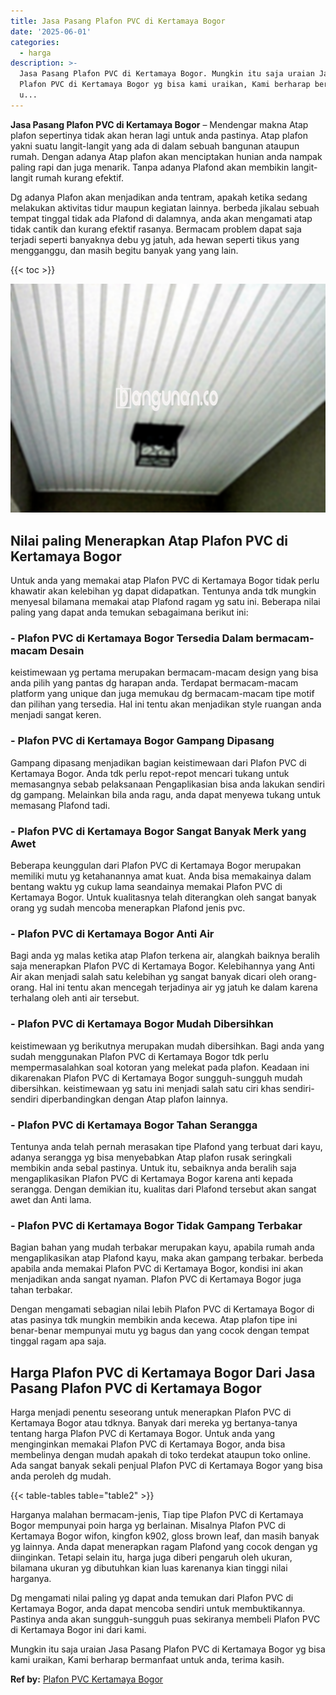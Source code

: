 ```yaml
---
title: Jasa Pasang Plafon PVC di Kertamaya Bogor
date: '2025-06-01'
categories:
  - harga
description: >-
  Jasa Pasang Plafon PVC di Kertamaya Bogor. Mungkin itu saja uraian Jasa Pasang
  Plafon PVC di Kertamaya Bogor yg bisa kami uraikan, Kami berharap bermanfaat
  u...
---
```


**Jasa Pasang Plafon PVC di Kertamaya Bogor** – Mendengar makna Atap plafon sepertinya tidak akan heran lagi untuk anda pastinya. Atap plafon yakni suatu langit-langit yang ada di dalam sebuah bangunan ataupun rumah. Dengan adanya Atap plafon akan menciptakan hunian anda nampak paling rapi dan juga menarik. Tanpa adanya Plafond akan membikin langit-langit rumah kurang efektif.

Dg adanya Plafon akan menjadikan anda tentram, apakah ketika sedang melakukan aktivitas tidur maupun kegiatan lainnya. berbeda jikalau sebuah tempat tinggal tidak ada Plafond di dalamnya, anda akan mengamati atap tidak cantik dan kurang efektif rasanya. Bermacam problem dapat saja terjadi seperti banyaknya debu yg jatuh, ada hewan seperti tikus yang mengganggu, dan masih begitu banyak yang yang lain.

{{< toc >}}

![Jasa Pasang Plafon PVC di Kertamaya Bogor](/images/flafond-pvc-murah31.png)

## Nilai paling Menerapkan Atap Plafon PVC di Kertamaya Bogor

Untuk anda yang memakai atap Plafon PVC di Kertamaya Bogor tidak perlu khawatir akan kelebihan yg dapat didapatkan. Tentunya anda tdk mungkin menyesal bilamana memakai atap Plafond ragam yg satu ini. Beberapa nilai paling yang dapat anda temukan sebagaimana berikut ini:

### \- Plafon PVC di Kertamaya Bogor Tersedia Dalam bermacam-macam Desain

keistimewaan yg pertama merupakan bermacam-macam design yang bisa anda pilih yang pantas dg harapan anda. Terdapat bermacam-macam platform yang unique dan juga memukau dg bermacam-macam tipe motif dan pilihan yang tersedia. Hal ini tentu akan menjadikan style ruangan anda menjadi sangat keren.

### \- Plafon PVC di Kertamaya Bogor Gampang Dipasang

Gampang dipasang menjadikan bagian keistimewaan dari Plafon PVC di Kertamaya Bogor. Anda tdk perlu repot-repot mencari tukang untuk memasangnya sebab pelaksanaan Pengaplikasian bisa anda lakukan sendiri dg gampang. Melainkan bila anda ragu, anda dapat menyewa tukang untuk memasang Plafond tadi.

### \- Plafon PVC di Kertamaya Bogor Sangat Banyak Merk yang Awet

Beberapa keunggulan dari Plafon PVC di Kertamaya Bogor merupakan memiliki mutu yg ketahanannya amat kuat. Anda bisa memakainya dalam bentang waktu yg cukup lama seandainya memakai Plafon PVC di Kertamaya Bogor. Untuk kualitasnya telah diterangkan oleh sangat banyak orang yg sudah mencoba menerapkan Plafond jenis pvc.

### \- Plafon PVC di Kertamaya Bogor Anti Air

Bagi anda yg malas ketika atap Plafon terkena air, alangkah baiknya beralih saja menerapkan Plafon PVC di Kertamaya Bogor. Kelebihannya yang Anti Air akan menjadi salah satu kelebihan yg sangat banyak dicari oleh orang-orang. Hal ini tentu akan mencegah terjadinya air yg jatuh ke dalam karena terhalang oleh anti air tersebut.

### \- Plafon PVC di Kertamaya Bogor Mudah Dibersihkan

keistimewaan yg berikutnya merupakan mudah dibersihkan. Bagi anda yang sudah menggunakan Plafon PVC di Kertamaya Bogor tdk perlu mempermasalahkan soal kotoran yang melekat pada plafon. Keadaan ini dikarenakan Plafon PVC di Kertamaya Bogor sungguh-sungguh mudah dibersihkan. keistimewaan yg satu ini menjadi salah satu ciri khas sendiri-sendiri diperbandingkan dengan Atap plafon lainnya.

### \- Plafon PVC di Kertamaya Bogor Tahan Serangga

Tentunya anda telah pernah merasakan tipe Plafond yang terbuat dari kayu, adanya serangga yg bisa menyebabkan Atap plafon rusak seringkali membikin anda sebal pastinya. Untuk itu, sebaiknya anda beralih saja mengaplikasikan Plafon PVC di Kertamaya Bogor karena anti kepada serangga. Dengan demikian itu, kualitas dari Plafond tersebut akan sangat awet dan Anti lama.

### \- Plafon PVC di Kertamaya Bogor Tidak Gampang Terbakar

Bagian bahan yang mudah terbakar merupakan kayu, apabila rumah anda mengaplikasikan atap Plafond kayu, maka akan gampang terbakar. berbeda apabila anda memakai Plafon PVC di Kertamaya Bogor, kondisi ini akan menjadikan anda sangat nyaman. Plafon PVC di Kertamaya Bogor juga tahan terbakar.

Dengan mengamati sebagian nilai lebih Plafon PVC di Kertamaya Bogor di atas pasinya tdk mungkin membikin anda kecewa. Atap plafon tipe ini benar-benar mempunyai mutu yg bagus dan yang cocok dengan tempat tinggal ragam apa saja.

## Harga Plafon PVC di Kertamaya Bogor Dari Jasa Pasang Plafon PVC di Kertamaya Bogor

Harga menjadi penentu seseorang untuk menerapkan Plafon PVC di Kertamaya Bogor atau tdknya. Banyak dari mereka yg bertanya-tanya tentang harga Plafon PVC di Kertamaya Bogor. Untuk anda yang menginginkan memakai Plafon PVC di Kertamaya Bogor, anda bisa membelinya dengan mudah apakah di toko terdekat ataupun toko online. Ada sangat banyak sekali penjual Plafon PVC di Kertamaya Bogor yang bisa anda peroleh dg mudah.

{{< table-tables table="table2" >}}

Harganya malahan bermacam-jenis, Tiap tipe Plafon PVC di Kertamaya Bogor mempunyai poin harga yg berlainan. Misalnya Plafon PVC di Kertamaya Bogor wifon, kingfon k902, gloss brown leaf, dan masih banyak yg lainnya. Anda dapat menerapkan ragam Plafond yang cocok dengan yg diinginkan. Tetapi selain itu, harga juga diberi pengaruh oleh ukuran, bilamana ukuran yg dibutuhkan kian luas karenanya kian tinggi nilai harganya.

Dg mengamati nilai paling yg dapat anda temukan dari Plafon PVC di Kertamaya Bogor, anda dapat mencoba sendiri untuk membuktikannya. Pastinya anda akan sungguh-sungguh puas sekiranya membeli Plafon PVC di Kertamaya Bogor ini dari kami.

Mungkin itu saja uraian Jasa Pasang Plafon PVC di Kertamaya Bogor yg bisa kami uraikan, Kami berharap bermanfaat untuk anda, terima kasih.

**Ref by:** [Plafon PVC Kertamaya Bogor](https://id.wikipedia.org/wiki/Plafon)
